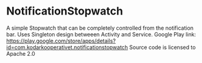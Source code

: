 NotificationStopwatch
=====================

A simple Stopwatch that can be completely controlled from the notification bar.
Uses Singleton design betweeen Activity and Service.
Google Play link: https://play.google.com/store/apps/details?id=com.kodarkooperativet.notificationstopwatch
Source code is licensed to Apache 2.0